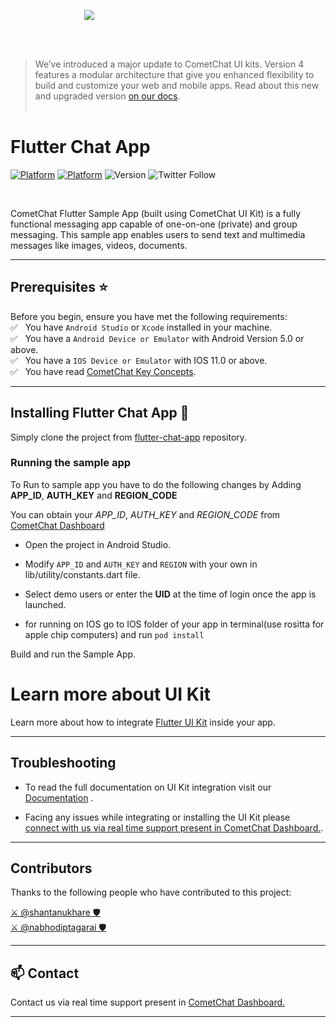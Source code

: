 <div style="width:100%">
	<div style="width:50%; display:inline-block">
		<p align="center">
         <img align="center" src="https://avatars2.githubusercontent.com/u/45484907?s=200&v=4"/>
		</p>
	</div>
</div>
</br></br>

> We’ve introduced a major update to CometChat UI kits. Version 4 features a modular architecture that give you enhanced flexibility to build and customize your web and mobile apps. Read about this new and upgraded version [on our docs](https://www.cometchat.com/docs/flutter-uikit-beta/overview).
<br/><br/>

# Flutter Chat App

[![Platform](https://img.shields.io/badge/Platform-Flutter-brightgreen.svg)](#)
[![Platform](https://img.shields.io/badge/Language-dart-yellowgreen.svg)](#)
![Version](https://shields.io/badge/version-v3.0.3--pluto.beta.1-orange)
![Twitter Follow](https://img.shields.io/twitter/follow/cometchat?style=social)

<br>

CometChat Flutter Sample App (built using CometChat UI Kit) is a fully functional messaging app capable of one-on-one (private) and group messaging. This sample app enables users to send text and multimedia messages like images, videos, documents.
<br/>
<hr/>

## Prerequisites :star:
Before you begin, ensure you have met the following requirements:<br/>
✅ &nbsp; You have `Android Studio` or  `Xcode` installed in your machine.<br/>
✅ &nbsp; You have a `Android Device or Emulator` with Android Version 5.0 or above.<br/>
✅ &nbsp; You have a `IOS Device or Emulator` with IOS 11.0 or above.<br/>
✅ &nbsp; You have read [CometChat Key Concepts](https://www.cometchat.com/docs/flutter-uikit-beta/key-concepts).<br/>

<hr/>

## Installing Flutter Chat App :wrench:

Simply clone the project from [flutter-chat-app](https://github.com/cometchat-pro/flutter-chat-app) repository.


### Running the sample app

To Run to sample app you have to do the following changes by Adding **APP_ID**, **AUTH_KEY** and  **REGION_CODE**

You can obtain your  *APP_ID*, *AUTH_KEY* and *REGION_CODE* from [CometChat Dashboard](https://app.cometchat.io/)

- Open the project in Android Studio.

- Modify `APP_ID` and `AUTH_KEY` and `REGION` with your own in lib/utility/constants.dart file.

-  Select demo users or enter the **UID** at the time of login once the app is launched.

- for running on IOS go to IOS folder of your app in terminal(use rositta for apple chip computers) and run `pod install`


Build and run the Sample App.
</hr>

# Learn more about UI Kit

Learn more about how to integrate [Flutter UI Kit](https://www.cometchat.com/docs/flutter-uikit-beta/integration) inside your app.
<br/>
<hr/>

## Troubleshooting

- To read the full documentation on UI Kit integration visit our [Documentation](https://www.cometchat.com/docs/flutter-uikit-beta/overview)  .

- Facing any issues while integrating or installing the UI Kit please <a href="https://app.cometchat.com/"> connect with us via real time support present in CometChat Dashboard.</a>.

---


## Contributors

Thanks to the following people who have contributed to this project:

[⚔️ @shantanukhare 🛡](https://github.com/Shantanu-CometChat) <br>
[⚔️ @nabhodiptagarai 🛡](https://github.com/nabhodiptagarai) <br>

---

## :mailbox: Contact

Contact us via real time support present in [CometChat Dashboard.](https://app.cometchat.io/)

---

